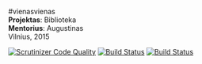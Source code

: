 #vienasvienas <br/>
**Projektas**: Biblioteka <br/>
**Mentorius**: Augustinas <br/>
Vilnius, 2015  <br />

[![Scrutinizer Code Quality](https://scrutinizer-ci.com/g/nfqakademija/vienasvienas/badges/quality-score.png?b=master)](https://scrutinizer-ci.com/g/nfqakademija/vienasvienas/?branch=master)
[![Build Status](https://scrutinizer-ci.com/g/nfqakademija/vienasvienas/badges/build.png?b=master)](https://scrutinizer-ci.com/g/nfqakademija/vienasvienas/build-status/master)
[![Build Status](https://travis-ci.org/nfqakademija/vienasvienas.svg)](https://travis-ci.org/nfqakademija/vienasvienas)